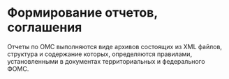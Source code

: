 # Формирование отчетов, соглашения

Отчеты по ОМС выполняются виде архивов состоящих из XML файлов, структура и содержание
которых, определяются правилами, установленными в документах территориальных и федерального
ФОМС.
